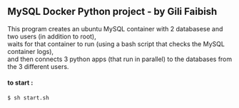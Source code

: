 ## MySQL Docker Python project - by Gili Faibish

This program creates an ubuntu MySQL container with 2 databasese and two users (in addition to root), <br />
waits for that container to run (using a bash script that checks the MySQL container logs), <br />
and then connects 3 python apps (that run in parallel) to the databases from the 3 different users. <br />
#### to start : 
```bash
$ sh start.sh
```

